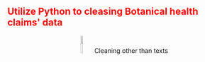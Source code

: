 <h2 style='color:red'> Utilize Python to cleasing Botanical health claims' data </h2> 

<div style="text-align:center; margin-top: -50px;">
  <img style="margin-top: 50px;" src="https://user-images.githubusercontent.com/65596664/154809596-a7527236-4775-4832-bf69-7eba010c968a.png" width=10% height=10%>
  Cleaning other than texts
</div>
